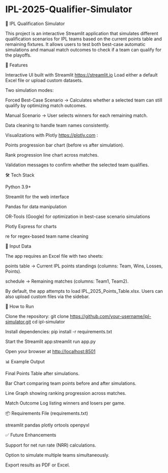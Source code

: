 # IPL-2025-Qualifier-Simulator

🏏 IPL Qualification Simulator

This project is an interactive Streamlit application that simulates different qualification scenarios for IPL teams based on the current points table and remaining fixtures. It allows users to test both best-case automatic simulations and manual match outcomes to check if a team can qualify for the playoffs.

📖 Features

Interactive UI built with Streamlit https://streamlit.io
Load either a default Excel file or upload custom datasets.

Two simulation modes:

Forced Best-Case Scenario → Calculates whether a selected team can still qualify by optimizing match outcomes.

Manual Scenario → User selects winners for each remaining match.

Data cleaning to handle team names consistently.

Visualizations with Plotly https://plotly.com :

Points progression bar chart (before vs after simulation).

Rank progression line chart across matches.

Validation messages to confirm whether the selected team qualifies.

🛠️ Tech Stack

Python 3.9+

Streamlit for the web interface

Pandas for data manipulation

OR-Tools (Google) for optimization in best-case scenario simulations

Plotly Express for charts

re for regex-based team name cleaning

📂 Input Data

The app requires an Excel file with two sheets:

points table → Current IPL points standings (columns: Team, Wins, Losses, Points).

schedule → Remaining matches (columns: Team1, Team2).

By default, the app attempts to load IPL_2025_Points_Table.xlsx. Users can also upload custom files via the sidebar.

🚀 How to Run

Clone the repository:
git clone https://github.com/your-username/ipl-simulator.git
cd ipl-simulator

Install dependencies:
pip install -r requirements.txt

Start the Streamlit app:streamlit run app.py

Open your browser at [http://localhost:8501 ](http://localhost:8501/)

📊 Example Output

Final Points Table after simulations.

Bar Chart comparing team points before and after simulations.

Line Graph showing ranking progression across matches.

Match Outcome Log listing winners and losers per game.

📦 Requirements File (requirements.txt)

streamlit
pandas
plotly
ortools
openpyxl

✅ Future Enhancements

Support for net run rate (NRR) calculations.

Option to simulate multiple teams simultaneously.

Export results as PDF or Excel.
